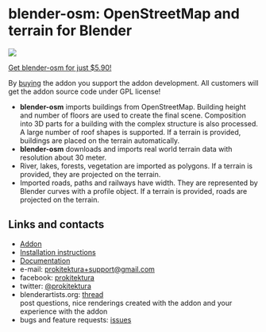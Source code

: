 # blender-osm: OpenStreetMap and terrain for Blender

[![](https://raw.githubusercontent.com/wiki/vvoovv/blender-osm/images/blender-osm.png)](https://gumroad.com/l/blender-osm)

[Get blender-osm for just $5.90!](https://gumroad.com/l/blender-osm)

By [buying](https://gumroad.com/l/blender-osm) the addon you support the addon development. All customers will get the addon source code under GPL license!

* **blender-osm** imports buildings from OpenStreetMap. Building height and number of floors are used to create the final scene. Composition into 3D parts for a building with the complex structure is also processed. A large number of roof shapes is supported. If a terrain is provided, buildings are placed on the terrain automatically.
* **blender-osm** downloads and imports real world terrain data with resolution about 30 meter.
* River, lakes, forests, vegetation are imported as polygons. If a terrain is provided, they are projected on the terrain.
* Imported roads, paths and railways have width. They are represented by Blender curves with a profile object. If a terrain is provided, roads are projected on the terrain.

## Links and contacts
* [Addon](https://gumroad.com/l/blender-osm)
* [Installation instructions](https://github.com/vvoovv/blender-osm/wiki/Documentation#installation)
* [Documentation](https://github.com/vvoovv/blender-osm/wiki/Documentation)
* e-mail: [prokitektura+support@gmail.com](mailto:prokitektura+support@gmail.com)
* facebook: [prokitektura](https://www.facebook.com/prokitektura)
* twitter: [@prokitektura](https://twitter.com/prokitektura)
* blenderartists.org: [thread](https://blenderartists.org/forum/showthread.php?334508-Addon-blender-osm-OpenStreetMap-and-terrain-for-Blender)
<br>post questions, nice renderings created with the addon and your experience with the addon
* bugs and feature requests: [issues](https://github.com/vvoovv/blender-osm/issues)
